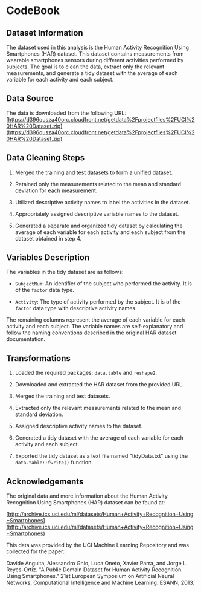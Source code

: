 # CodeBook

## Dataset Information

The dataset used in this analysis is the Human Activity Recognition Using Smartphones (HAR) dataset. This dataset contains measurements from wearable smartphones sensors during different activities performed by subjects. The goal is to clean the data, extract only the relevant measurements, and generate a tidy dataset with the average of each variable for each activity and each subject.

## Data Source

The data is downloaded from the following URL:
[https://d396qusza40orc.cloudfront.net/getdata%2Fprojectfiles%2FUCI%20HAR%20Dataset.zip](https://d396qusza40orc.cloudfront.net/getdata%2Fprojectfiles%2FUCI%20HAR%20Dataset.zip)

## Data Cleaning Steps

1. Merged the training and test datasets to form a unified dataset.

2. Retained only the measurements related to the mean and standard deviation for each measurement.

3. Utilized descriptive activity names to label the activities in the dataset.

4. Appropriately assigned descriptive variable names to the dataset.

5. Generated a separate and organized tidy dataset by calculating the average of each variable for each activity and each subject from the dataset obtained in step 4.

## Variables Description

The variables in the tidy dataset are as follows:

- `SubjectNum`: An identifier of the subject who performed the activity. It is of the `factor` data type.

- `Activity`: The type of activity performed by the subject. It is of the `factor` data type with descriptive activity names.

The remaining columns represent the average of each variable for each activity and each subject. The variable names are self-explanatory and follow the naming conventions described in the original HAR dataset documentation.

## Transformations

1. Loaded the required packages: `data.table` and `reshape2`.

2. Downloaded and extracted the HAR dataset from the provided URL.

3. Merged the training and test datasets.

4. Extracted only the relevant measurements related to the mean and standard deviation.

5. Assigned descriptive activity names to the dataset.

6. Generated a tidy dataset with the average of each variable for each activity and each subject.

7. Exported the tidy dataset as a text file named "tidyData.txt" using the `data.table::fwrite()` function.

## Acknowledgements

The original data and more information about the Human Activity Recognition Using Smartphones (HAR) dataset can be found at:

[http://archive.ics.uci.edu/ml/datasets/Human+Activity+Recognition+Using+Smartphones](http://archive.ics.uci.edu/ml/datasets/Human+Activity+Recognition+Using+Smartphones)

This data was provided by the UCI Machine Learning Repository and was collected for the paper:

Davide Anguita, Alessandro Ghio, Luca Oneto, Xavier Parra, and Jorge L. Reyes-Ortiz. "A Public Domain Dataset for Human Activity Recognition Using Smartphones." 21st European Symposium on Artificial Neural Networks, Computational Intelligence and Machine Learning. ESANN, 2013.